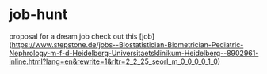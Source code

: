 # job-hunt
proposal for a dream job
check out this [job] (https://www.stepstone.de/jobs--Biostatistician-Biometrician-Pediatric-Nephrology-m-f-d-Heidelberg-Universitaetsklinikum-Heidelberg--8902961-inline.html?lang=en&rewrite=1&rltr=2_2_25_seorl_m_0_0_0_0_1_0)
